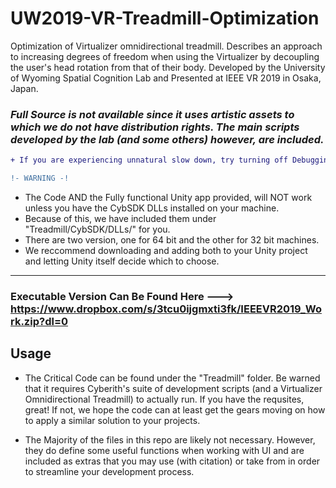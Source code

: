 # UW2019-VR-Treadmill-Optimization
Optimization of Virtualizer omnidirectional treadmill.  Describes an approach to increasing degrees of freedom when using the Virtualizer by decoupling the user's head rotation from that of their body.  Developed by the University of Wyoming Spatial Cognition Lab and Presented at IEEE VR 2019 in Osaka, Japan. 

### *Full Source is not available since it uses artistic assets to which we do not have distribution rights.  The main scripts developed by the lab (and some others) however, are included.*
```diff
+ If you are experiencing unnatural slow down, try turning off Debugging
```

```diff
!- WARNING -!                                                                                             
```
* The Code AND the Fully functional Unity app provided, will NOT work unless you have the CybSDK DLLs installed on your machine.
* Because of this, we have included them under "Treadmill/CybSDK/DLLs/" for you.
* There are two version, one for 64 bit and the other for 32 bit machines.
* We reccommend downloading and adding both to your Unity project and letting Unity itself decide which to choose.
---

### Executable Version Can Be Found Here ---> https://www.dropbox.com/s/3tcu0ijgmxti3fk/IEEEVR2019_Work.zip?dl=0

## Usage
  * The Critical Code can be found under the "Treadmill" folder.  Be warned that it requires Cyberith's suite of development scripts (and a Virtualizer Omnidirectional Treadmill) to actually run.  If you have the requsites, great! If not, we hope the code can at least get the gears moving on how to apply a similar solution to your projects.
  
  * The Majority of the files in this repo are likely not necessary.  However, they do define some useful functions when working with UI and are included as extras that you may use (with citation) or take from in order to streamline your development process.



